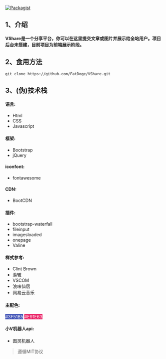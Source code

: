 [![Packagist](https://img.shields.io/packagist/l/doctrine/orm.svg)](https://github.com/FatDoge/VShare.git)
## 1、介绍
#### VShare是一个分享平台，你可以在这里提交文章或图片并展示给全站用户。项目后台未搭建，目前项目为前端展示阶段。
## 2、食用方法
```
git clone https://github.com/FatDoge/VShare.git
```
## 3、(伪)技术栈
#### 语言:
- Html 
- CSS 
- Javascript
#### 框架:
- Bootstrap 
- jQuery
#### iconfont:
- fontawesome
#### CDN:
- BootCDN
#### 插件:
- bootstrap-waterfall
- fileinput
- imagesloaded
- onepage
- Valine
#### 样式参考:
- Clint Brown
- 羡辙
- VSCOM
- 浪味仙居
- 网易云音乐
#### 主配色:

<html>
<span style="background:#3F51B5;color:#fff">#3F51B5</span>
<span style="background:#E91E63;color:#fff">#E91E63</span>
</html>


#### 小V机器人api:
- 图灵机器人
> 遵循MIT协议
